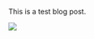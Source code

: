 This is a test blog post.

[<img src="https://www.google.com/images/srpr/logo6w.png"/>](http://google.com/)